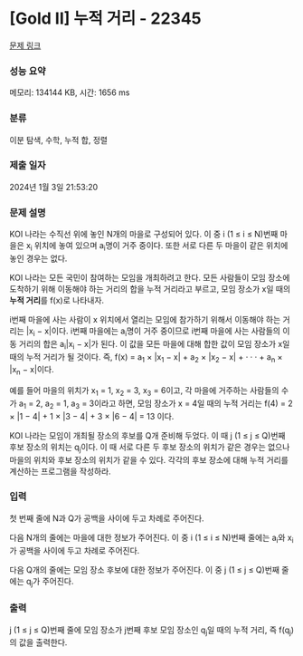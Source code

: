 # [Gold II] 누적 거리 - 22345 

[문제 링크](https://www.acmicpc.net/problem/22345) 

### 성능 요약

메모리: 134144 KB, 시간: 1656 ms

### 분류

이분 탐색, 수학, 누적 합, 정렬

### 제출 일자

2024년 1월 3일 21:53:20

### 문제 설명

<p>KOI 나라는 수직선 위에 놓인 N개의 마을로 구성되어 있다. 이 중 i (1 ≤ i ≤ N)번째 마을은 x<sub>i</sub> 위치에 놓여 있으며 a<sub>i</sub>명이 거주 중이다. 또한 서로 다른 두 마을이 같은 위치에 놓인 경우는 없다.</p>

<p>KOI 나라는 모든 국민이 참여하는 모임을 개최하려고 한다. 모든 사람들이 모임 장소에 도착하기 위해 이동해야 하는 거리의 합을 누적 거리라고 부르고, 모임 장소가 x일 때의 <strong>누적 거리</strong>를 f(x)로 나타내자.</p>

<p>i번째 마을에 사는 사람이 x 위치에서 열리는 모임에 참가하기 위해서 이동해야 하는 거리는 |x<sub>i</sub> − x|이다. i번째 마을에는 a<sub>i</sub>명이 거주 중이므로 i번째 마을에 사는 사람들의 이동 거리의 합은 a<sub>i</sub>|x<sub>i</sub> − x|가 된다. 이 값을 모든 마을에 대해 합한 값이 모임 장소가 x일 때의 누적 거리가 될 것이다. 즉, f(x) = a<sub>1</sub> × |x<sub>1</sub> − x| + a<sub>2</sub> × |x<sub>2</sub> − x| + · · · + a<sub>n</sub> × |x<sub>n</sub> − x|이다.</p>

<p>예를 들어 마을의 위치가 x<sub>1</sub> = 1, x<sub>2</sub> = 3, x<sub>3</sub> = 6이고, 각 마을에 거주하는 사람들의 수가 a<sub>1</sub> = 2, a<sub>2</sub> = 1, a<sub>3</sub> = 3이라고 하면, 모임 장소가 x = 4일 때의 누적 거리는 f(4) = 2 × |1 − 4| + 1 × |3 − 4| + 3 × |6 − 4| = 13 이다.</p>

<p>KOI 나라는 모임이 개최될 장소의 후보를 Q개 준비해 두었다. 이 때 j (1 ≤ j ≤ Q)번째 후보 장소의 위치는 q<sub>j</sub>이다. 이 때 서로 다른 두 후보 장소의 위치가 같은 경우는 없으나 마을의 위치와 후보 장소의 위치가 같을 수 있다. 각각의 후보 장소에 대해 누적 거리를 계산하는 프로그램을 작성하라.</p>

### 입력 

 <p>첫 번째 줄에 N과 Q가 공백을 사이에 두고 차례로 주어진다.</p>

<p>다음 N개의 줄에는 마을에 대한 정보가 주어진다. 이 중 i (1 ≤ i ≤ N)번째 줄에는 a<sub>i</sub>와 x<sub>i</sub>가 공백을 사이에 두고 차례로 주어진다.</p>

<p>다음 Q개의 줄에는 모임 장소 후보에 대한 정보가 주어진다. 이 중 j (1 ≤ j ≤ Q)번째 줄에는 q<sub>j</sub>가 주어진다.</p>

### 출력 

 <p>j (1 ≤ j ≤ Q)번째 줄에 모임 장소가 j번째 후보 모임 장소인 q<sub>j</sub>일 때의 누적 거리, 즉 f(q<sub>j</sub>)의 값을 출력한다.</p>

